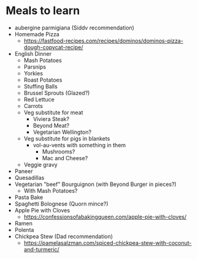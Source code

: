 # Meals to learn

* aubergine parmigiana (Siddv recommendation)
* Homemade Pizza
  * https://fastfood-recipes.com/recipes/dominos/dominos-pizza-dough-copycat-recipe/
* English Dinner
  * Mash Potatoes
  * Parsnips
  * Yorkies
  * Roast Potatoes
  * Stuffing Balls
  * Brussel Sprouts (Glazed?)
  * Red Lettuce
  * Carrots
  * Veg substitute for meat
    * Viviera Steak?
    * Beyond Meat?
    * Vegetarian Wellington?
  * Veg substitute for pigs in blankets
    * vol-au-vents with something in them
      * Mushrooms?
      * Mac and Cheese?
  * Veggie gravy
* Paneer
* Quesadillas
* Vegetarian "beef" Bourguignon (with Beyond Burger in pieces?)
  * With Mash Potatoes?
* Pasta Bake
* Spaghetti Bolognese (Quorn mince?)
* Apple Pie with Cloves
  * https://confessionsofabakingqueen.com/apple-pie-with-cloves/
* Ramen
* Polenta
* Chickpea Stew (Dad recommendation)
  * https://pamelasalzman.com/spiced-chickpea-stew-with-coconut-and-turmeric/
